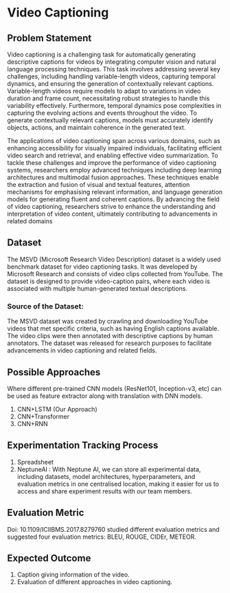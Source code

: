 # Video Captioning

## Problem Statement
Video captioning is a challenging task for automatically generating descriptive captions for videos by integrating computer vision and natural language processing techniques. This task involves addressing several key challenges, including handling variable-length videos, capturing temporal dynamics, and ensuring the generation of contextually relevant captions. Variable-length videos require models to adapt to variations in video duration and frame count, necessitating robust strategies to handle this variability effectively. Furthermore, temporal dynamics pose complexities in capturing the evolving actions and events throughout the video. To generate contextually relevant captions, models must accurately identify objects, actions, and maintain coherence in the generated text.

The applications of video captioning span across various domains, such as enhancing accessibility for visually impaired individuals, facilitating efficient video search and retrieval, and enabling effective video summarization. To tackle these challenges and improve the performance of video captioning systems, researchers employ advanced techniques including deep learning architectures and multimodal fusion approaches. These techniques enable the extraction and fusion of visual and textual features, attention mechanisms for emphasising relevant information, and language generation models for generating fluent and coherent captions. By advancing the field of video captioning, researchers strive to enhance the understanding and interpretation of video content, ultimately contributing to advancements in related domains

## Dataset

The MSVD (Microsoft Research Video Description) dataset is a widely used benchmark dataset for video captioning tasks. It was developed by Microsoft Research and consists of video clips collected from YouTube. The dataset is designed to provide video-caption pairs, where each video is associated with multiple human-generated textual descriptions.

### Source of the Dataset:
The MSVD dataset was created by crawling and downloading YouTube videos that met specific criteria, such as having English captions available. The video clips were then annotated with descriptive captions by human annotators. The dataset was released for research purposes to facilitate advancements in video captioning and related fields.

## Possible Approaches
Where different pre-trained CNN models (ResNet101, Inception-v3, etc) can be used as feature extractor along with translation with DNN models.
1. CNN+LSTM (Our Approach)
2. CNN+Transformer
3. CNN+RNN

## Experimentation Tracking Process
1. Spreadsheet
2. NeptuneAI : With Neptune AI, we can store all experimental data, including datasets, model architectures, hyperparameters, and evaluation metrics in one centralised location, making it easier for us to access and share experiment results with our team members.

## Evaluation Metric
Doi: 10.1109/ICIIBMS.2017.8279760 studied different evaluation metrics and suggested four evaluation metrics: BLEU, ROUGE, CIDEr, METEOR.


## Expected Outcome
1. Caption giving information of the video.
2. Evaluation of different approaches in video captioning.
